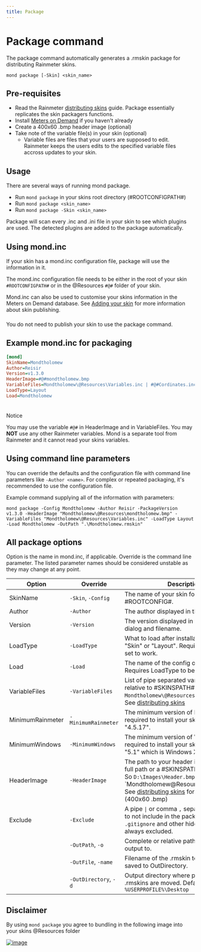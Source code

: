 ```yaml
---
title: Package
---
```


# Package command

The package command automatically generates a .rmskin package for distributing Rainmeter skins.

```shell
mond package [-Skin] <skin_name>
```

## Pre-requisites

* Read the Rainmeter [distributing skins](https://docs.rainmeter.net/manual/distributing-skins/) guide. Package essentially replicates the skin packagers functions. 
* Install [Meters on Demand](https://github.com/meters-on-demand/cli/releases/latest/) if you haven't already
* Create a 400x60 .bmp header image (optional)
* Take note of the variable file(s) in your skin (optional)
  * Variable files are files that your users are supposed to edit. Rainmeter keeps the users edits to the specified variable files accross updates to your skin.

## Usage

There are several ways of running mond package.

- Run `mond package` in your skins root directory (#ROOTCONFIGPATH#)
- Run `mond package <skin_name>`
- Run `mond package -Skin <skin_name>`

Package will scan every .inc and .ini file in your skin to see which plugins are used. The detected plugins are added to the package automatically.

## Using mond.inc

If your skin has a mond.inc configuration file, package will use the information in it.

The mond.inc configuration file needs to be either in the root of your skin `#ROOTCONFIGPATH#` or in the @Resources `#@#` folder of your skin. 

Mond.inc can also be used to customise your skins information in the Meters on Demand database. See [Adding your skin](/adding-skins) for more information about skin publishing.

<div class="info custom-block" style="padding-top: 8px">
You do not need to publish your skin to use the package command.
</div>

## Example mond.inc for packaging

```ini
[mond]
SkinName=Mondtholomew
Author=Reisir
Version=v1.3.0
HeaderImage=#@#mondtholomew.bmp
VariableFiles=Mondtholomew\@Resources\Variables.inc | #@#Cordinates.inc
LoadType=Layout
Load=Mondtholomew
```

<div class="warning custom-block" style="padding-top: 8px">
<p class="custom-block-title">Notice</p>
You may use the variable <code>#@#</code> in HeaderImage and in VariableFiles. You may <strong>NOT</strong> use any other Rainmeter variables. Mond is a separate tool from Rainmeter and it cannot read your skins variables.
</div>

## Using command line parameters

You can override the defaults and the configuration file with command line parameters like `-Author <name>`. For complex or repeated packaging, it's recommended to use the configuration file.

Example command supplying all of the information with parameters:

```shell
mond package -Config Mondtholomew -Author Reisir -PackageVersion v1.3.0 -HeaderImage "Mondtholomew\@Resources\mondtholomew.bmp" -VariableFiles "Mondtholomew\@Resources\Variables.inc" -LoadType Layout -Load Mondtholomew -OutPath ".\Mondtholomew.rmskin"
```

## All package options

Option is the name in mond.inc, if applicable. Override is the command line parameter. The listed parameter names should be considered unstable as they may change at any point.

| Option           | Override              | Description                                                                                                                                                                                                                                                         |
| ---------------- | --------------------- | ------------------------------------------------------------------------------------------------------------------------------------------------------------------------------------------------------------------------------------------------------------------- |
| SkinName         | `-Skin`, `-Config`    | The name of your skin folder or #ROOTCONFIG#.                                                                                                                                                                                                                       |
| Author           | `-Author`             | The author displayed in the skin installer.                                                                                                                                                                                                                         |
| Version          | `-Version`            | The version displayed in the skin installer dialog and filename.                                                                                                                                                                                                    |
| LoadType         | `-LoadType`           | What to load after installation, either "Skin" or "Layout". Requires Load to be set to work.                                                                                                                                                                        |
| Load             | `-Load`               | The name of the config or layout to load. Requires LoadType to be set to work.                                                                                                                                                                                      |
| VariableFiles    | `-VariableFiles`      | List of pipe separated variable files, relative to #SKINSPATH# eg. `Mondtholomew\@Resources\Variables.inc`. See [distributing skins](https://docs.rainmeter.net/manual/distributing-skins/)                                                                         |
| MinimumRainmeter | `-MinimumRainmeter`   | The minimum version of Rainmeter required to install your skin. Defaults to "4.5.17".                                                                                                                                                                               |
| MinimumWindows   | `-MinimumWindows`     | The minimum version of Windows required to install your skin. Defaults to "5.1" which is Windows XP.                                                                                                                                                                |
| HeaderImage      | `-HeaderImage`        | The path to your header image. Either a full path or a #SKINSPATH# relative one. So `D:\Images\Header.bmp` or `Mondtholomew\@Resources\Header.bmp. See [distributing skins](https://docs.rainmeter.net/manual/distributing-skins/) for specifications (400x60 .bmp) |
| Exclude          | `-Exclude`            | A pipe `\|` or comma `,` separated list of files to not include in the package. `.git`, `.gitignore` and other hidden files are always excluded.                                                                                                                    |
|                  | `-OutPath`, `-o`      | Complete or relative path to save the final output to.                                                                                                                                                                                                              |
|                  | `-OutFile`, `-name`   | Filename of the .rmskin to be created, saved to OutDirectory.                                                                                                                                                                                                       |
|                  | `-OutDirectory`, `-d` | Output directory where packaged .rmskins are moved. Defaults to `%USERPROFILE%\Desktop`                                                                                                                                                                             |

## Disclaimer

By using `mond package` you agree to bundling in the following image into your skins @Resources folder

[![image](/disclaimer.png "two cartoon rats making out ©whygena")](https://www.newgrounds.com/art/view/whygena-draws/just-a-taste)
